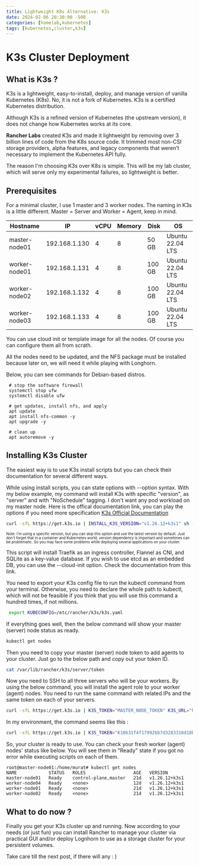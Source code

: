 ```yaml
---
title: Lightweight K8s Alternative: K3s
date: 2024-02-06 20:30:00 -500
categories: [homelab,kubernetes]
tags: [kubernetes,cluster,k3s]
---
```

# K3s Cluster Deployment

## What is K3s ?

K3s is a lightweight, easy-to-install, deploy, and manage version of vanilla Kubernetes (K8s). No, it is not a fork of Kubernetes. K3s is a certified Kubernetes distribution.

Although K3s is a refined version of Kubernetes (the upstream version), it does not change how Kubernetes works at its core.

**Rancher Labs** created K3s and made it lightweight by removing over 3 billion lines of code from the K8s source code. It trimmed most non-CSI storage providers, alpha features, and legacy components that weren’t necessary to implement the Kubernetes API fully.

The reason I'm choosing K3s over K8s is simple. This will be my lab cluster, which will serve only my experimental failures, so lightweight is better.

## Prerequisites

For a minimal cluster, I use 1 master and 3 worker nodes. The naming in K3s is a little different. Master = Server and Worker = Agent, keep in mind.

|Hostname|IP|vCPU|Memory|Disk|OS|
|---|---|---|---|---|---|
|master-node01|192.168.1.130|4|8|50 GB|Ubuntu 22.04 LTS|
|worker-node01|192.168.1.131|4|8|100 GB|Ubuntu 22.04 LTS|
|worker-node02|192.168.1.132|4|8|100 GB|Ubuntu 22.04 LTS|
|worker-node03|192.168.1.133|4|8|100 GB|Ubuntu 22.04 LTS|

You can use cloud init or template image for all the nodes. Of course you can configure them all from scrath.

All the nodes need to be updated, and the NFS package must be installed because later on, we will need it while playing with Longhorn.

Below, you can see commands for Debian-based distros.

~~~terminal
 # stop the software firewall
 systemctl stop ufw
 systemctl disable ufw

 # get updates, install nfs, and apply
 apt update
 apt install nfs-common -y
 apt upgrade -y

 # clean up
 apt autoremove -y
~~~

## Installing K3s Cluster

The easiest way is to use K3s install scripts but you can check their documentation for several different ways. 

While using install scripts, you can state options with --option syntax. With my below example, my command will install K3s with specific "version", as "server" and with "NoSchedule" tagging. I don't want any pod workload on my master node. Here is the offical documentation link, you can play the options if you need more specification [K3s Official Documentation](https://docs.k3s.io/installation/configuration)

~~~bash
curl -sfL https://get.k3s.io | INSTALL_K3S_VERSION="v1.26.12+k3s1" sh -s - server --node-taint 'node-role.kubernetes.io/master=true:NoSchedule'
~~~  

<span style="font-size:0.7em"> Note: I'm using a specific version, but you can skip this option and use the latest version by default. Just don't forget that in a container and Kubernetes world, version dependency is important and sometimes can be problematic. So you may face some problems while deploying several applications on your cluster.</span>

This script will install Traefik as an ingress controller, Flannel as CNI, and SQLite as a key-value database. If you wish to use etcd as an embedded DB, you can use the --cloud-init option. Check the documentation from this link.

You need to export your K3s config file to run the kubectl command from your terminal. Otherwise, you need to declare the whole path to kubectl, which will not be feasible if you think that you will use this command a hundred times, if not millions.

~~~bash
 export KUBECONFIG=/etc/rancher/k3s/k3s.yaml
~~~

If everything goes well, then the below command will show your master (server) node status as ready.

~~~bash
kubectl get nodes
~~~

Then you need to copy your master (server) node token to add agents to your cluster. Just go to the below path and copy out your token ID.

~~~bash
cat /var/lib/rancher/k3s/server/token
~~~

Now you need to SSH to all three servers who will be your workers. By using the below command, you will install the agent role to your worker (agent) nodes. You need to run the same command with related IPs and the same token on each of your servers.

~~~bash
curl -sfL https://get.k3s.io | K3S_TOKEN="MASTER_NODE_TOKEN" K3S_URL="https://MASTER_NODE_IP:6443" K3S_NODE_NAME="THE_NODE_NAME" INSTALL_K3S_VERSION="v1.26.12+k3s1" sh -
~~~

In my environment, the command seems like this :

~~~bash
curl -sfL https://get.k3s.io | K3S_TOKEN="K10631f4f17992bb7d3283318d18bcf75c742f59257d0159cf415bd3dd340c23ebd::server:f29eceec3fdf971bd9935a7eb1d26fc0" K3S_URL="https://192.168.1.130:6443" K3S_NODE_NAME="worker-node01" INSTALL_K3S_VERSION="v1.26.12+k3s1" sh -
~~~

So, your cluster is ready to use. You can check your fresh worker (agent) nodes' status like below. You will see them in "Ready" state if you got no error while executing scripts on each of them.

~~~terminal
root@master-node01:/home/murat# kubectl get nodes
NAME            STATUS   ROLES                  AGE   VERSION
master-node01   Ready    control-plane,master   21d   v1.26.12+k3s1
worker-node04   Ready    <none>                 12d   v1.26.12+k3s1
worker-node01   Ready    <none>                 21d   v1.26.12+k3s1
worker-node02   Ready    <none>                 21d   v1.26.12+k3s1
~~~

## What to do now ?

Finally you get your K3s cluster up and running. Now according to your needs (or just fun) you can install Rancher to manage your cluster via practical GUI and/or deploy Lognhorn to use as a storage cluster for your persistent volumes.

Take care till the next post, if there will any : )
